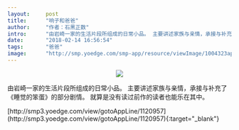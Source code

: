 ```yaml
---
layout:     post
title:      "响子和爸爸"
author:     "作者：石黑正数"
intro:      "由岩崎一家的生活片段所组成的日常小品。 主要讲述家族与亲情，承接与补充了《睡觉的笨蛋》的部分剧情。 就算是没有读过前作的读者也能乐在其中。"
date:       "2018-02-14 16:56:54"
tags:       "爸爸"
image:      "http://smp.yoedge.com/smp-app/resource/viewImage/1004323appline.png"
---
```

<div style="text-align: center">
<p><img src="http://smp.yoedge.com/smp-app/resource/viewImage/1004323appline.png"/></p>
</div>
<p class="post-meta">
<span>由岩崎一家的生活片段所组成的日常小品。 主要讲述家族与亲情，承接与补充了《睡觉的笨蛋》的部分剧情。 就算是没有读过前作的读者也能乐在其中。</span>
</p>
[http://smp3.yoedge.com/view/gotoAppLine/1120957](http://smp3.yoedge.com/view/gotoAppLine/1120957){:target="_blank"}


